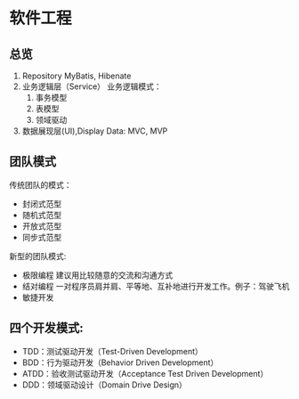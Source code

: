 # 软件工程
## 总览
1. Repository
    MyBatis, Hibenate
2. 业务逻辑层（Service）
    业务逻辑模式：
    1. 事务模型
    2. 表模型
    3. 领域驱动
3. 数据展现层(UI),Display Data: MVC, MVP

## 团队模式
传统团队的模式：
- 封闭式范型
- 随机式范型
- 开放式范型
- 同步式范型

新型的团队模式:
- 极限编程
    建议用比较随意的交流和沟通方式
- 结对编程
    一对程序员肩并肩、平等地、互补地进行开发工作。例子：驾驶飞机
- 敏捷开发

## 四个开发模式:
- TDD：测试驱动开发（Test-Driven Development）
- BDD：行为驱动开发（Behavior Driven Development）
- ATDD：验收测试驱动开发（Acceptance Test Driven Development）
- DDD：领域驱动设计（Domain Drive Design）